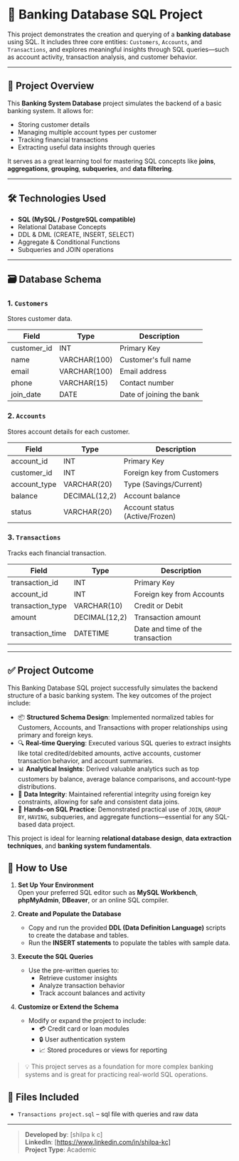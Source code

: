 # 🏦 Banking Database SQL Project

This project demonstrates the creation and querying of a **banking database** using SQL. It includes three core entities: `Customers`, `Accounts`, and `Transactions`, and explores meaningful insights through SQL queries—such as account activity, transaction analysis, and customer behavior.

---

## 📌 Project Overview

This **Banking System Database** project simulates the backend of a basic banking system. It allows for:
- Storing customer details
- Managing multiple account types per customer
- Tracking financial transactions
- Extracting useful data insights through queries

It serves as a great learning tool for mastering SQL concepts like **joins**, **aggregations**, **grouping**, **subqueries**, and **data filtering**.

---

## 🛠️ Technologies Used

- **SQL (MySQL / PostgreSQL compatible)**
- Relational Database Concepts
- DDL & DML (CREATE, INSERT, SELECT)
- Aggregate & Conditional Functions
- Subqueries and JOIN operations

---

## 🗃️ Database Schema

### 1. `Customers`
Stores customer data.

| Field        | Type        | Description                |
|--------------|-------------|----------------------------|
| customer_id  | INT         | Primary Key                |
| name         | VARCHAR(100)| Customer's full name       |
| email        | VARCHAR(100)| Email address              |
| phone        | VARCHAR(15) | Contact number             |
| join_date    | DATE        | Date of joining the bank   |

### 2. `Accounts`
Stores account details for each customer.

| Field        | Type         | Description                   |
|--------------|--------------|-------------------------------|
| account_id   | INT          | Primary Key                   |
| customer_id  | INT          | Foreign key from Customers    |
| account_type | VARCHAR(20)  | Type (Savings/Current)        |
| balance      | DECIMAL(12,2)| Account balance               |
| status       | VARCHAR(20)  | Account status (Active/Frozen)|

### 3. `Transactions`
Tracks each financial transaction.

| Field           | Type          | Description                            |
|------------------|---------------|----------------------------------------|
| transaction_id   | INT           | Primary Key                            |
| account_id       | INT           | Foreign key from Accounts              |
| transaction_type | VARCHAR(10)   | Credit or Debit                        |
| amount           | DECIMAL(12,2) | Transaction amount                     |
| transaction_time | DATETIME      | Date and time of the transaction       |

---

## ✅ Project Outcome

This Banking Database SQL project successfully simulates the backend structure of a basic banking system. The key outcomes of the project include:

- 📦 **Structured Schema Design**: Implemented normalized tables for Customers, Accounts, and Transactions with proper relationships using primary and foreign keys.
- 🔍 **Real-time Querying**: Executed various SQL queries to extract insights like total credited/debited amounts, active accounts, customer transaction behavior, and account summaries.
- 📊 **Analytical Insights**: Derived valuable analytics such as top customers by balance, average balance comparisons, and account-type distributions.
- 🔄 **Data Integrity**: Maintained referential integrity using foreign key constraints, allowing for safe and consistent data joins.
- 🧠 **Hands-on SQL Practice**: Demonstrated practical use of `JOIN`, `GROUP BY`, `HAVING`, subqueries, and aggregate functions—essential for any SQL-based data project.

This project is ideal for learning **relational database design**, **data extraction techniques**, and **banking system fundamentals**.

## 📂 How to Use

1. **Set Up Your Environment**  
   Open your preferred SQL editor such as **MySQL Workbench**, **phpMyAdmin**, **DBeaver**, or an online SQL compiler.

2. **Create and Populate the Database**
   - Copy and run the provided **DDL (Data Definition Language)** scripts to create the database and tables.
   - Run the **INSERT statements** to populate the tables with sample data.

3. **Execute the SQL Queries**
   - Use the pre-written queries to:
     - Retrieve customer insights
     - Analyze transaction behavior
     - Track account balances and activity

4. **Customize or Extend the Schema**
   - Modify or expand the project to include:
     - 💳 Credit card or loan modules
     - 🔒 User authentication system
     - 📈 Stored procedures or views for reporting

> 💡 This project serves as a foundation for more complex banking systems and is great for practicing real-world SQL operations.

## 📁 Files Included
- `Transactions project.sql` – sql file with queries and raw data
  
---
> **Developed by**: [shilpa k c]  
> **LinkedIn**: [https://www.linkedin.com/in/shilpa-kc]  
> **Project Type**:  Academic


